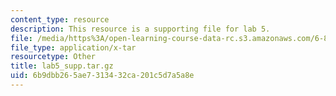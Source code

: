 ```yaml
---
content_type: resource
description: This resource is a supporting file for lab 5.
file: /media/https%3A/open-learning-course-data-rc.s3.amazonaws.com/6-830-database-systems-fall-2010/6b9dbb265ae7313432ca201c5d7a5a8e_lab5_supp.tar.gz
file_type: application/x-tar
resourcetype: Other
title: lab5_supp.tar.gz
uid: 6b9dbb26-5ae7-3134-32ca-201c5d7a5a8e
---
```

